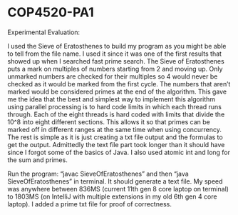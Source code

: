 # COP4520-PA1
Experimental Evaluation:

I used the Sieve of Eratosthenes to build my program as you might be able to tell from the file name. I used it since it was one of the first results that showed up when I searched fast prime search. The Sieve of Eratosthenes puts a mark on multiples of numbers starting from 2 and moving up. Only unmarked numbers are checked for their multiples so 4 would never be checked as it would be marked from the first cycle. The numbers that aren’t marked would be considered primes at the end of the algorithm. This gave me the idea that the best and simplest way to implement this algorithm using parallel processing is to hard code limits in which each thread runs through. Each of the eight threads is hard coded with limits that divide the 10^8 into eight different sections. This allows it so that primes can be marked off in different ranges at the same time when using concurrency. The rest is simple as it is just creating a txt file output and the formulas to get the output. Admittedly the text file part took longer than it should have since I forgot some of the basics of Java. I also used atomic int and long for the sum and primes. 



Run the program:
“javac SieveOfEratosthenes” and then “java SieveOfEratosthenes” in terminal. It should generate a text file. My speed was anywhere between 836MS (current 11th gen 8 core laptop on terminal) to 1803MS (on IntelliJ with multiple extensions in my old 6th gen 4 core laptop). I added a prime txt file for proof of correctness. 

